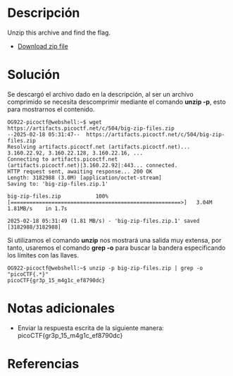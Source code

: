 # **Descripción**

Unzip this archive and find the flag.

- [Download zip file](https://artifacts.picoctf.net/c/504/big-zip-files.zip)
# **Solución**

Se descargó el archivo dado en la descripción, al ser un archivo comprimido se necesita descomprimir mediante el comando **unzip -p**, esto para mostrarnos el contenido.

```
OG922-picoctf@webshell:~$ wget https://artifacts.picoctf.net/c/504/big-zip-files.zip
--2025-02-18 05:31:47--  https://artifacts.picoctf.net/c/504/big-zip-files.zip
Resolving artifacts.picoctf.net (artifacts.picoctf.net)... 3.160.22.92, 3.160.22.128, 3.160.22.16, ...
Connecting to artifacts.picoctf.net (artifacts.picoctf.net)|3.160.22.92|:443... connected.
HTTP request sent, awaiting response... 200 OK
Length: 3182988 (3.0M) [application/octet-stream]
Saving to: 'big-zip-files.zip.1'

big-zip-files.zip           100%[======================================================>]   3.04M  1.81MB/s    in 1.7s    

2025-02-18 05:31:49 (1.81 MB/s) - 'big-zip-files.zip.1' saved [3182988/3182988]
```

Si utilizamos el comando **unzip** nos mostrará una salida muy extensa, por tanto, usaremos el comando **grep -o** para buscar la bandera especificando los límites con las llaves.

```
OG922-picoctf@webshell:~$ unzip -p big-zip-files.zip | grep -o "picoCTF{.*}"
picoCTF{gr3p_15_m4g1c_ef8790dc}
```
# **Notas adicionales**

- Enviar la respuesta escrita de la siguiente manera: picoCTF{gr3p_15_m4g1c_ef8790dc}
# **Referencias**